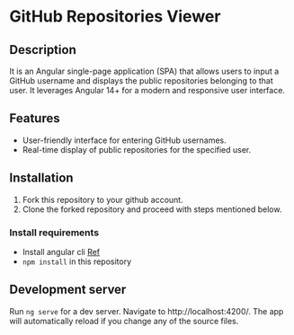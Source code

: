 # GitHub Repositories Viewer

## Description

It is an Angular single-page application (SPA) that allows users to input a GitHub username and displays the public repositories belonging to that user. It leverages Angular 14+ for a modern and responsive user interface.

## Features

- User-friendly interface for entering GitHub usernames.
- Real-time display of public repositories for the specified user.


## Installation

1. Fork this repository to your github account.
2. Clone the forked repository and proceed with steps mentioned below.

### Install requirements
* Install angular cli [Ref](https://angular.io/cli)
* `npm install` in this repository 

## Development server

Run `ng serve` for a dev server. Navigate to http://localhost:4200/. The app will automatically reload if you change any of the source files.

